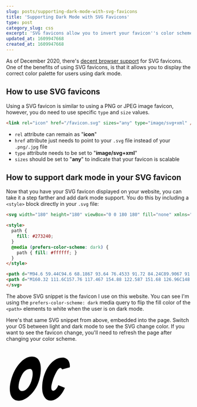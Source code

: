 ```yaml
---
slug: posts/supporting-dark-mode-with-svg-favicons
title: 'Supporting Dark Mode with SVG Favicons'
type: post
category_slug: css
excerpt: 'SVG favicons allow you to invert your favicon''s color scheme for users that are using dark mode.'
updated_at: 1609947668
created_at: 1609947668
---
```


As of December 2020, there's [decent browser support](https://caniuse.com/link-icon-svg) for SVG favicons. One of the benefits of using SVG favicons, is that it allows you to display the correct color palette for users using dark mode.

## How to use SVG favicons

Using a SVG favicon is similar to using a PNG or JPEG image favicon, however, you do need to use specific `type` and `size` values.

```html
<link rel="icon" href="/favicon.svg" sizes="any" type="image/svg+xml" />
```

* `rel` attribute can remain as "**icon**"
* `href` attribute just needs to point to your `.svg` file instead of your `.png/.jpg` file
* `type` attribute needs to be set to "**image/svg+xml**"
* `sizes` should be set to "**any**" to indicate that your favicon is scalable

## How to support dark mode in your SVG favicon

Now that you have your SVG favicon displayed on your website, you can take it a step farther and add dark mode support. You do this by including a `<style>` block directly in your `.svg` file:

```html
<svg width="180" height="180" viewBox="0 0 180 180" fill="none" xmlns="http://www.w3.org/2000/svg">

<style>
  path {
    fill: #273240;
  }
  @media (prefers-color-scheme: dark) {
    path { fill: #ffffff; }
  }
</style>

<path d="M94.6 59.44C94.6 68.1867 93.64 76.4533 91.72 84.24C89.9067 91.92 87.4533 99.0133 84.36 105.52C81.2667 111.92 77.64 117.68 73.48 122.8C69.4267 127.813 65.16 132.133 60.68 135.76C56.2 139.28 51.6667 142 47.08 143.92C42.4933 145.733 38.12 146.64 33.96 146.64C30.44 146.64 27.24 146 24.36 144.72C21.48 143.333 18.9733 141.36 16.84 138.8C14.7067 136.133 13 132.773 11.72 128.72C10.5467 124.56 9.96 119.6 9.96 113.84C9.96 107.867 10.7067 101.573 12.2 94.96C13.6933 88.3467 15.72 81.7867 18.28 75.28C20.84 68.7733 23.9867 62.5867 27.72 56.72C31.4533 50.8533 35.56 45.68 40.04 41.2C44.52 36.6133 49.32 32.9867 54.44 30.32C59.56 27.6533 64.8933 26.32 70.44 26.32C75.24 26.32 79.1867 27.3333 82.28 29.36C85.48 31.28 87.9333 33.84 89.64 37.04C91.4533 40.1333 92.7333 43.6533 93.48 47.6C94.2267 51.5467 94.6 55.4933 94.6 59.44ZM33.8 109.68C33.8 110.853 34.0133 112.08 34.44 113.36C34.8667 114.64 35.4533 115.76 36.2 116.72C36.9467 117.68 37.8533 118.533 38.92 119.28C40.0933 119.92 41.32 120.24 42.6 120.24C47.4 120.24 51.6667 118.587 55.4 115.28C59.1333 111.973 62.2267 107.92 64.68 103.12C67.1333 98.32 69 93.2 70.28 87.76C71.6667 82.32 72.36 77.36 72.36 72.88C72.36 71.6 72.2533 70.2133 72.04 68.72C71.9333 67.2267 71.6133 65.84 71.08 64.56C70.6533 63.28 69.9067 62.2133 68.84 61.36C67.88 60.4 66.5467 59.92 64.84 59.92C61.4267 59.92 58.28 60.7733 55.4 62.48C52.52 64.1867 49.9067 66.48 47.56 69.36C45.32 72.1333 43.3467 75.3333 41.64 78.96C39.9333 82.48 38.44 86.1067 37.16 89.84C35.9867 93.4667 35.1333 97.04 34.6 100.56C34.0667 104.08 33.8 107.12 33.8 109.68Z"/>
<path d="M160.32 111.6C157.76 117.467 154.88 122.587 151.68 126.96C148.587 131.227 145.28 134.853 141.76 137.84C138.347 140.72 134.88 142.853 131.36 144.24C127.84 145.627 124.427 146.32 121.12 146.32C117.813 146.32 114.773 145.573 112 144.08C109.333 142.587 106.987 140.347 104.96 137.36C102.933 134.373 101.28 130.693 100 126.32C98.8267 121.947 98.24 116.827 98.24 110.96C98.24 100.933 99.6267 91.0667 102.4 81.36C105.173 71.5467 109.067 62.7467 114.08 54.96C119.093 47.1733 125.013 40.9333 131.84 36.24C138.773 31.44 146.4 29.04 154.72 29.04C157.28 29.04 159.733 29.5733 162.08 30.64C164.427 31.7067 166.453 33.2 168.16 35.12C169.867 37.04 171.2 39.3867 172.16 42.16C173.227 44.9333 173.76 48.0267 173.76 51.44C173.76 52.08 173.76 52.7733 173.76 53.52C173.76 54.16 173.707 54.8533 173.6 55.6L152.64 61.2C151.36 58.5333 149.867 57.2 148.16 57.2C146.453 57.2 144.64 58.2133 142.72 60.24C140.907 62.16 139.093 64.72 137.28 67.92C135.467 71.0133 133.707 74.5333 132 78.48C130.293 82.32 128.8 86.2133 127.52 90.16C126.24 94.1067 125.173 97.8933 124.32 101.52C123.573 105.04 123.2 107.92 123.2 110.16C123.2 113.573 123.627 115.973 124.48 117.36C125.44 118.747 126.667 119.44 128.16 119.44C129.333 119.44 130.667 119.013 132.16 118.16C133.653 117.2 135.04 116.027 136.32 114.64C137.6 113.147 138.773 111.493 139.84 109.68C140.907 107.867 141.653 106.053 142.08 104.24L160.32 111.6Z"/>
</svg>
```

The above SVG snippet is the favicon I use on this website. You can see I'm using the `prefers-color-scheme: dark` media query to flip the fill color of the `<path>` elements to white when the user is on dark mode.

Here's that same SVG snippet from above, embedded into the page. Switch your OS between light and dark mode to see the SVG change color. If you want to see the favicon change, you'll need to refresh the page after changing your color scheme.

<div class="bg-zinc-200">
  <svg width="180" height="180" viewBox="0 0 180 180" fill="none" xmlns="http://www.w3.org/2000/svg" id="favicon-demo">
    <style>
      #favicon-demo path {
        fill: #000;
      }
      @media (prefers-color-scheme: dark) {
        #favicon-demo path { fill: #ffffff; }
      }
    </style>
    <path d="M94.6 59.44C94.6 68.1867 93.64 76.4533 91.72 84.24C89.9067 91.92 87.4533 99.0133 84.36 105.52C81.2667 111.92 77.64 117.68 73.48 122.8C69.4267 127.813 65.16 132.133 60.68 135.76C56.2 139.28 51.6667 142 47.08 143.92C42.4933 145.733 38.12 146.64 33.96 146.64C30.44 146.64 27.24 146 24.36 144.72C21.48 143.333 18.9733 141.36 16.84 138.8C14.7067 136.133 13 132.773 11.72 128.72C10.5467 124.56 9.96 119.6 9.96 113.84C9.96 107.867 10.7067 101.573 12.2 94.96C13.6933 88.3467 15.72 81.7867 18.28 75.28C20.84 68.7733 23.9867 62.5867 27.72 56.72C31.4533 50.8533 35.56 45.68 40.04 41.2C44.52 36.6133 49.32 32.9867 54.44 30.32C59.56 27.6533 64.8933 26.32 70.44 26.32C75.24 26.32 79.1867 27.3333 82.28 29.36C85.48 31.28 87.9333 33.84 89.64 37.04C91.4533 40.1333 92.7333 43.6533 93.48 47.6C94.2267 51.5467 94.6 55.4933 94.6 59.44ZM33.8 109.68C33.8 110.853 34.0133 112.08 34.44 113.36C34.8667 114.64 35.4533 115.76 36.2 116.72C36.9467 117.68 37.8533 118.533 38.92 119.28C40.0933 119.92 41.32 120.24 42.6 120.24C47.4 120.24 51.6667 118.587 55.4 115.28C59.1333 111.973 62.2267 107.92 64.68 103.12C67.1333 98.32 69 93.2 70.28 87.76C71.6667 82.32 72.36 77.36 72.36 72.88C72.36 71.6 72.2533 70.2133 72.04 68.72C71.9333 67.2267 71.6133 65.84 71.08 64.56C70.6533 63.28 69.9067 62.2133 68.84 61.36C67.88 60.4 66.5467 59.92 64.84 59.92C61.4267 59.92 58.28 60.7733 55.4 62.48C52.52 64.1867 49.9067 66.48 47.56 69.36C45.32 72.1333 43.3467 75.3333 41.64 78.96C39.9333 82.48 38.44 86.1067 37.16 89.84C35.9867 93.4667 35.1333 97.04 34.6 100.56C34.0667 104.08 33.8 107.12 33.8 109.68Z"/>
          <path d="M160.32 111.6C157.76 117.467 154.88 122.587 151.68 126.96C148.587 131.227 145.28 134.853 141.76 137.84C138.347 140.72 134.88 142.853 131.36 144.24C127.84 145.627 124.427 146.32 121.12 146.32C117.813 146.32 114.773 145.573 112 144.08C109.333 142.587 106.987 140.347 104.96 137.36C102.933 134.373 101.28 130.693 100 126.32C98.8267 121.947 98.24 116.827 98.24 110.96C98.24 100.933 99.6267 91.0667 102.4 81.36C105.173 71.5467 109.067 62.7467 114.08 54.96C119.093 47.1733 125.013 40.9333 131.84 36.24C138.773 31.44 146.4 29.04 154.72 29.04C157.28 29.04 159.733 29.5733 162.08 30.64C164.427 31.7067 166.453 33.2 168.16 35.12C169.867 37.04 171.2 39.3867 172.16 42.16C173.227 44.9333 173.76 48.0267 173.76 51.44C173.76 52.08 173.76 52.7733 173.76 53.52C173.76 54.16 173.707 54.8533 173.6 55.6L152.64 61.2C151.36 58.5333 149.867 57.2 148.16 57.2C146.453 57.2 144.64 58.2133 142.72 60.24C140.907 62.16 139.093 64.72 137.28 67.92C135.467 71.0133 133.707 74.5333 132 78.48C130.293 82.32 128.8 86.2133 127.52 90.16C126.24 94.1067 125.173 97.8933 124.32 101.52C123.573 105.04 123.2 107.92 123.2 110.16C123.2 113.573 123.627 115.973 124.48 117.36C125.44 118.747 126.667 119.44 128.16 119.44C129.333 119.44 130.667 119.013 132.16 118.16C133.653 117.2 135.04 116.027 136.32 114.64C137.6 113.147 138.773 111.493 139.84 109.68C140.907 107.867 141.653 106.053 142.08 104.24L160.32 111.6Z"/>
  </svg>
</div>
